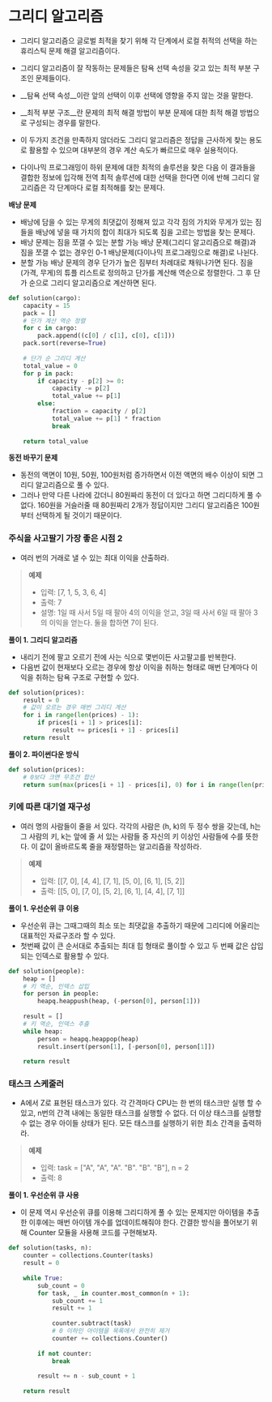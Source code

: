 # 그리디 알고리즘

- 그리디 알고리즘으 글로벌 최적을 찾기 위해 각 단계에서 로컬 취적의 선택을 하는 휴리스틱 문제 해결 알고리즘이다.
- 그리디 알고리즘이 잘 작동하는 문제들은 탐욕 선택 속성을 갖고 있는 최적 부분 구조인 문제들이다.
- __탐욕 선택 속성__이란 앞의 선택이 이후 선택에 영향을 주지 않는 것을 말한다.
- __최적 부분 구조__란 문제의 최적 해결 방법이 부분 문제에 대한 최적 해결 방법으로 구성되는 경우를 말한다.

- 이 두가지 조건을 만족하지 않더라도 그리디 알고리즘은 정답을 근사하게 찾는 용도로 활용할 수 있으며 대부분의 경우 계산 속도가 빠르므로 매우 실용적이다.
- 다이나믹 프로그래밍이 하위 문제에 대한 최적의 솔루션을 찾은 다음 이 결과들을 결합한 정보에 입각해 전역 최적 솔루션에 대한 선택을 한다면 이에 반해 그리디 알고리즘은 각 단계마다 로컬 최적해를 찾는 문제다.



__배낭 문제__

- 배낭에 담을 수 있는 무게의 최댓값이 정해져 있고 각각 짐의 가치와 무게가 있는 짐들을 배낭에 넣을 때 가치의 합이 최대가 되도록 짐을 고르는 방법을 찾는 문제다.
- 배낭 문제는 짐을 쪼갤 수 있는 분할 가능 배낭 문제(그리디 알고리즘으로 해결)과 짐을 쪼갤 수 없는 경우인 0-1 배낭문제(다이나믹 프로그래밍으로 해결)로 나뉜다.
- 분할 가능 배낭 문제의 경우 단가가 높은 짐부터 차례대로 채워나가면 된다. 짐을 (가격, 무게)의 튜플 리스트로 정의하고 단가를 계산해 역순으로 정렬한다. 그 후 단가 순으로 그리디 알고리즘으로 계산하면 된다.

```python
def solution(cargo):
    capacity = 15
    pack = []
    # 단가 계산 역순 정렬
    for c in cargo:
        pack.append((c[0] / c[1], c[0], c[1]))
    pack.sort(reverse=True)
    
    # 단가 순 그리디 계산
    total_value = 0
    for p in pack:
        if capacity - p[2] >= 0:
            capacity -= p[2]
            total_value += p[1]
        else:
            fraction = capacity / p[2]
            total_value += p[1] * fraction
            break
    
    return total_value
```



__동전 바꾸기 문제__

- 동전의 액면이 10원, 50원, 100원처럼 증가하면서 이전 액면의 배수 이상이 되면 그리디 알고리즘으로 풀 수 있다.
- 그러나 만약 다른 나라에 갔더니 80원짜리 동전이 더 있다고 하면 그리디하게 풀 수 없다. 160원을 거슬러줄 때 80원짜리 2개가 정답이지만 그리디 알고리즘은 100원부터 선택하게 될 것이기 때문이다.



### 주식을 사고팔기 가장 좋은 시점 2

- 여러 번의 거래로 낼 수 있는 최대 이익을 산출하라.

> __예제__
>
> - 입력: [7, 1, 5, 3, 6, 4]
> - 출력: 7
> - 설명: 1일 때 사서 5일 때 팔아 4의 이익을 얻고, 3일 때 사서 6일 때 팔아 3의 이익을 얻는다. 둘을 합하면 7이 된다.



__풀이 1. 그리디 알고리즘__

- 내리기 전에 팔고 오르기 전에 사는 식으로 몇번이든 사고팔고를 반복한다.
- 다음번 값이 현재보다 오르는 경우에 항상 이익을 취하는 형태로 매번 단계마다 이익을 취하는 탐욕 구조로 구현할 수 있다.

```python
def solution(prices):
    result = 0
    # 값이 오르는 경우 매번 그리디 계산
    for i in range(len(prices) - 1):
        if prices[i + 1] > prices[i]:
            result += prices[i + 1] - prices[i]
    return result
```



__풀이 2. 파이썬다운 방식__

```python
def solution(prices):
    # 0보다 크면 무조건 합산
    return sum(max(prices[i + 1] - prices[i], 0) for i in range(len(prices) - 1))
```



### 키에 따른 대기열 재구성

- 여러 명의 사람들이 줄을 서 있다. 각각의 사람은 (h, k)의 두 정수 쌍을 갖는데, h는 그 사람의 키, k는 앞에 줄 서 있는 사람들 중 자신의 키 이상인 사람들에 수를 뜻한다. 이 값이 올바르도록 줄을 재정렬하는 알고리즘을 작성하라.

> __예제__
>
> - 입력: [[7, 0], [4, 4], [7, 1], [5, 0], [6, 1], [5, 2]]
> - 출력: [[5, 0], [7, 0], [5, 2], [6, 1], [4, 4], [7, 1]]



__풀이 1. 우선순위 큐 이용__

- 우선순위 큐는 그때그때의 최소 또는 최댓값을 추출하기 때문에 그리디에 어울리는 대표적인 자료구조라 할 수 있다.
- 첫번째 값이 큰 순서대로 추출되는 최대 힙 형태로 풀이할 수 있고 두 번째 값은 삽입되는 인덱스로 활용할 수 있다.

```python
def solution(people):
    heap = []
    # 키 역순, 인덱스 삽입
    for person in people:
        heapq.heappush(heap, (-person[0], person[1]))
    
    result = []
    # 키 역순, 인덱스 추출
    while heap:
        person = heapq.heappop(heap)
        result.insert(person[1], [-person[0], person[1]])
        
    return result
```





### 태스크 스케줄러

- A에서 Z로 표현된 태스크가 있다. 각 간격마다 CPU는 한 번의 태스크만 실행 할 수 있고, n번의 간격 내에는 동일한 태스크를 실행할 수 없다. 더 이상 태스크를 실행할 수 없는 경우 아이들 상태가 된다. 모든 태스크를 실행하기 위한 최소 간격을 출력하라.

> __예제__
>
> - 입력: task = ["A", "A", "A". "B". "B". "B"], n = 2
> - 출력: 8



__풀이 1. 우선순위 큐 사용__

- 이 문제 역시 우선순위 큐를 이용해 그리디하게 풀 수 있는 문제지만 아이템을 추출한 이후에는 매번 아이템 개수를 업데이트해줘야 한다. 간결한 방식을 풀어보기 위해 Counter 모듈을 사용해 코드를 구현해보자.

```python
def solution(tasks, n):
    counter = collections.Counter(tasks)
    result = 0
    
    while True:
        sub_count = 0
    	for task, _ in counter.most_common(n + 1):
            sub_count += 1
            result += 1
            
            counter.subtract(task)
            # 0 이하인 아이템을 목록에서 완전히 제거
            counter += collections.Counter()
            
        if not counter:
            break
        
        result += n - sub_count + 1
    
    return result
```

